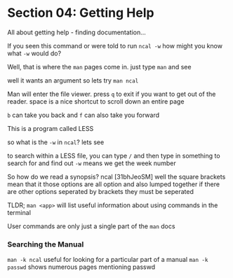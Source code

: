# Section 04: Getting Help

All about getting help - finding documentation...

If you seen this command or were told to run `ncal -w` how might you know what `-w` would do?

Well, that is where the `man` pages come in.
just type `man` and see

well it wants an argument so lets try
`man ncal`

Man will enter the file viewer. press `q` to exit if you want to get out of the reader.
space is a nice shortcut to scroll down an entire page

`b` can take you back and `f` can also take you forward

This is a program called LESS

so what is the `-w` in `ncal`?
lets see


to search within a LESS file, you can type `/` and then type in something to search for and find out
`-w` means we get the week number

So how do we read a synopsis?
ncal [31bhJeoSM] 
well the square brackets mean that it those options are all option and also lumped together
if there are other options seperated by brackets they must be seperated

TLDR; `man <app>` will list useful information about using commands in the terminal

User commands are only just a single part of the `man` docs

### Searching the Manual
`man -k ncal` useful for looking for a particular part of a manual
`man -k passwd` shows numerous pages mentioning passwd